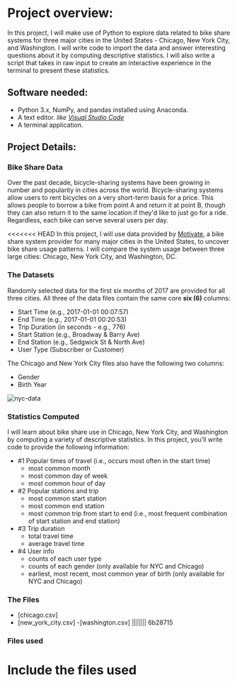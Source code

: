 # Project overview:
In this project, I will make use of Python to explore data related to bike share systems for three major cities in the United States - Chicago, New York City, and Washington. I will write code to import the data and answer interesting questions about it by computing descriptive statistics. I will also write a script that takes in raw input to create an interactive experience in the terminal to present these statistics.

## Software needed:
- Python 3.x, NumPy, and pandas installed using Anaconda.
- A text editor. *like [Visual Studio Code](https://code.visualstudio.com/)*
- A terminal application.

## Project Details:
### Bike Share Data
Over the past decade, bicycle-sharing systems have been growing in number and popularity in cities across the world. Bicycle-sharing systems allow users to rent bicycles on a very short-term basis for a price. This allows people to borrow a bike from point A and return it at point B, though they can also return it to the same location if they'd like to just go for a ride. Regardless, each bike can serve several users per day.


<<<<<<< HEAD
In this project, I will use data provided by [Motivate](https://www.motivateco.com/), a bike share system provider for many major cities in the United States, to uncover bike share usage patterns. I will compare the system usage between three large cities: Chicago, New York City, and Washington, DC.

### The Datasets
Randomly selected data for the first six months of 2017 are provided for all three cities. All three of the data files contain the same core **six (6)** columns:

- Start Time (e.g., 2017-01-01 00:07:57)
- End Time (e.g., 2017-01-01 00:20:53)
- Trip Duration (in seconds - e.g., 776)
- Start Station (e.g., Broadway & Barry Ave)
- End Station (e.g., Sedgwick St & North Ave)
- User Type (Subscriber or Customer)

The Chicago and New York City files also have the following two columns:
- Gender
- Birth Year

![nyc-data](https://video.udacity-data.com/topher/2018/March/5aa771dc_nyc-data/nyc-data.png)

### Statistics Computed
I will learn about bike share use in Chicago, New York City, and Washington by computing a variety of descriptive statistics. In this project, you'll write code to provide the following information:

- #1 Popular times of travel (i.e., occurs most often in the start time)
  - most common month
  - most common day of week
  - most common hour of day
- #2 Popular stations and trip
  - most common start station
  - most common end station
  - most common trip from start to end (i.e., most frequent combination of start station and end station)
- #3 Trip duration
  - total travel time
  - average travel time
- #4 User info
  - counts of each user type
  - counts of each gender (only available for NYC and Chicago)
  - earliest, most recent, most common year of birth (only available for NYC and Chicago)
  
### The Files
- [chicago.csv]
- [new_york_city.csv]
-[washington.csv]
||||||| 6b28715
### Files used
Include the files used
=======



